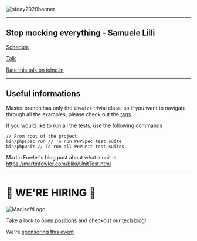 ![sfday2020banner](https://2020.sfday.it/img/confs/sfday/header_sfday.png)
<hr>

## Stop mocking everything - Samuele Lilli

[Schedule](https://grusp.us5.list-manage.com/track/click?u=29d918424cd5375f4c0c54c00&id=7cca83980b&e=ccd6902ba1)

[Talk](https://2020.sfday.it/talks.html#samuele-lilli)

[Rate this talk on joind.in](https://grusp.us5.list-manage.com/track/click?u=29d918424cd5375f4c0c54c00&id=07e4db6ad4&e=ccd6902ba1)
<hr>

## Useful informations

Master branch has only the `Invoice` trivial class, so if you want to navigate through all the examples, please check out
the [tags](https://github.com/DonCallisto/sfday2020/releases).

If you would like to run all the tests, use the following commands

```
// From root of the project
bin/phpspec run // To run PHPSpec test suite
bin/phpunit // To run all PHPUnit test suites
```

Martin Fowler's blog post about what a unit is: https://martinfowler.com/bliki/UnitTest.html
<hr>

# 🚀 WE'RE HIRING 🚀
![MadisoftLogo](https://labs.madisoft.it/wp-content/uploads/2020/09/logo.png)

Take a look to [open positions](https://labs.madisoft.it/entra-nel-team/) and checkout our [tech blog](https://labs.madisoft.it/blog/)!

We're [sponsoring this event](https://2020.sfday.it/sponsor.html)